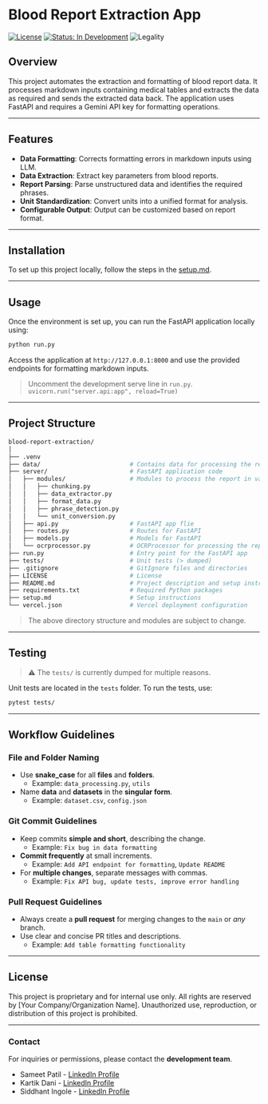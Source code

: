 # Blood Report Extraction App

[![License](https://img.shields.io/badge/License-Proprietary-red)](LICENSE) [![Status: In Development](https://img.shields.io/badge/Status-In%20Development-orange)](https://github.com/sameetpatil5/) ![Legality](https://img.shields.io/badge/Legality-Confidential-red)

## Overview

This project automates the extraction and formatting of blood report data. It processes markdown inputs containing medical tables and extracts the data as required and sends the extracted data back. The application uses FastAPI and requires a Gemini API key for formatting operations.

---

## Features

- **Data Formatting**: Corrects formatting errors in markdown inputs using LLM.
- **Data Extraction**: Extract key parameters from blood reports.
- **Report Parsing**: Parse unstructured data and identifies the required phrases.
- **Unit Standardization**: Convert units into a unified format for analysis.
- **Configurable Output**: Output can be customized based on report format.

---

## Installation

To set up this project locally, follow the steps in the [setup.md](setup.md).

---

## Usage

Once the environment is set up, you can run the FastAPI application locally using:

```bash
python run.py
```

Access the application at `http://127.0.0.1:8000` and use the provided endpoints for formatting markdown inputs.

>Uncomment the development serve line in `run.py`.  `uvicorn.run("server.api:app", reload=True)`

---

## Project Structure

```bash
blood-report-extraction/
│
├── .venv
├── data/                         # Contains data for processing the report
├── server/                       # FastAPI application code
│   ├── modules/                  # Modules to process the report in various stages
│   │   ├── chunking.py
│   │   ├── data_extractor.py
│   │   ├── format_data.py
│   │   ├── phrase_detection.py
│   │   └── unit_conversion.py
│   ├── api.py                    # FastAPI app flie
│   ├── routes.py                 # Routes for FastAPI
│   ├── models.py                 # Models for FastAPI
│   └── ocrprocessor.py           # OCRProcessor for processing the report (build using the programs in `modules/`)
├── run.py                        # Entry point for the FastAPI app
├── tests/                        # Unit tests (> dumped)
├── .gitignore                    # GitIgnore files and directories
├── LICENSE                       # License
├── README.md                     # Project description and setup instructions
├── requirements.txt              # Required Python packages
├── setup.md                      # Setup instructions
└── vercel.json                   # Vercel deployment configuration
```

>The above directory structure and modules are subject to change.

---

## Testing

>:warning: The `tests/` is currently dumped for multiple reasons.

Unit tests are located in the `tests` folder. To run the tests, use:

```bash
pytest tests/
```

---

## Workflow Guidelines

### File and Folder Naming

- Use **snake_case** for all **files** and **folders**.
  - Example: `data_processing.py`, `utils`
- Name **data** and **datasets** in the **singular form**.
  - Example: `dataset.csv`, `config.json`

### Git Commit Guidelines

- Keep commits **simple and short**, describing the change.
  - Example: `Fix bug in data formatting`
- **Commit frequently** at small increments.
  - Example: `Add API endpoint for formatting`, `Update README`
- For **multiple changes**, separate messages with commas.
  - Example: `Fix API bug, update tests, improve error handling`

### Pull Request Guidelines

- Always create a **pull request** for merging changes to the `main` or *any* branch.
- Use clear and concise PR titles and descriptions.
  - Example: `Add table formatting functionality`

---

## License

This project is proprietary and for internal use only. All rights are reserved by [Your Company/Organization Name]. Unauthorized use, reproduction, or distribution of this project is prohibited.

---

### Contact

For inquiries or permissions, please contact the **development team**.

- Sameet Patil - [LinkedIn Profile](https://www.linkedin.com/in/sameetpatil5)
- Kartik Dani - [LinkedIn Profile](https://www.linkedin.com/in/kartik-dani-06744b257)
- Siddhant Ingole - [LinkedIn Profile](https://www.linkedin.com/in/siddhant-ingole-70b412260/)
